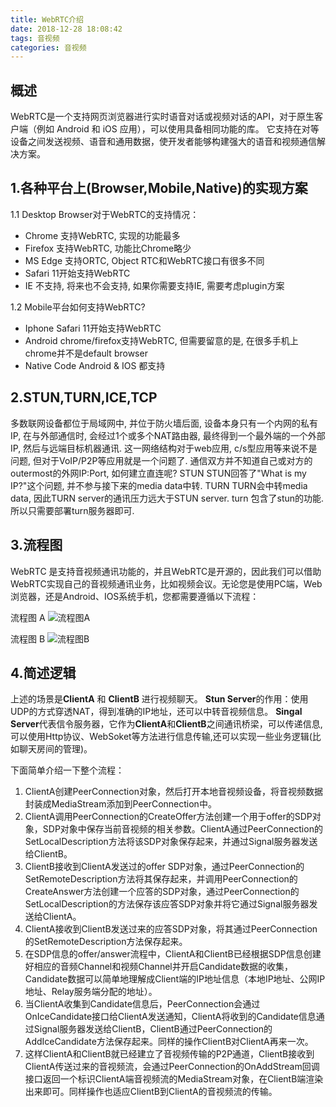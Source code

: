 ```yaml
---
title: WebRTC介绍
date: 2018-12-28 18:08:42
tags: 音视频
categories: 音视频
---
```


## 概述
WebRTC是一个支持网页浏览器进行实时语音对话或视频对话的API，对于原生客户端（例如 Android 和 iOS 应用），可以使用具备相同功能的库。
它支持在对等设备之间发送视频、语音和通用数据，使开发者能够构建强大的语音和视频通信解决方案。

## 1.各种平台上(Browser,Mobile,Native)的实现方案
1.1 Desktop Browser对于WebRTC的支持情况：
* Chrome 支持WebRTC, 实现的功能最多
* Firefox 支持WebRTC, 功能比Chrome略少
* MS Edge 支持ORTC, Object RTC和WebRTC接口有很多不同
* Safari 11开始支持WebRTC
* IE 不支持, 将来也不会支持, 如果你需要支持IE, 需要考虑plugin方案

1.2 Mobile平台如何支持WebRTC?
* Iphone Safari 11开始支持WebRTC
* Android chrome/firefox支持WebRTC, 但需要留意的是, 在很多手机上chrome并不是default browser
* Native Code Android & IOS 都支持


## 2.STUN,TURN,ICE,TCP
多数联网设备都位于局域网中, 并位于防火墙后面, 设备本身只有一个内网的私有IP, 在与外部通信时, 会经过1个或多个NAT路由器, 最终得到一个最外端的一个外部IP, 然后与远端目标机器通讯. 这一网络结构对于web应用, c/s型应用等来说不是问题, 但对于VoIP/P2P等应用就是一个问题了. 通信双方并不知道自己或对方的outermost的外网IP:Port, 如何建立直连呢?
STUN
STUN回答了"What is my IP?"这个问题, 并不参与接下来的media data中转.
TURN
TURN会中转media data, 因此TURN server的通讯压力远大于STUN server.
turn 包含了stun的功能. 所以只需要部署turn服务器即可. 

## 3.流程图
WebRTC 是支持音视频通讯功能的，并且WebRTC是开源的，因此我们可以借助WebRTC实现自己的音视频通讯业务，比如视频会议。无论您是使用PC端，Web浏览器，还是Android、IOS系统手机，您都需要遵循以下流程：

流程图 A
![流程图A](/images/WebRTC1.png)

流程图 B
![流程图B](/images/WebRTC2.png)

## 4.简述逻辑
上述的场景是**ClientA** 和 **ClientB** 进行视频聊天。
**Stun Server**的作用：使用UDP的方式穿透NAT，得到准确的IP地址，还可以中转音视频信息。
**Singal Server**代表信令服务器，它作为**ClientA**和**ClientB**之间通讯桥梁，可以传递信息,可以使用Http协议、WebSoket等方法进行信息传输,还可以实现一些业务逻辑(比如聊天房间的管理)。

下面简单介绍一下整个流程：
 1. ClientA创建PeerConnection对象，然后打开本地音视频设备，将音视频数据封装成MediaStream添加到PeerConnection中。
 2. ClientA调用PeerConnection的CreateOffer方法创建一个用于offer的SDP对象，SDP对象中保存当前音视频的相关参数。ClientA通过PeerConnection的SetLocalDescription方法将该SDP对象保存起来，并通过Signal服务器发送给ClientB。
 3. ClientB接收到ClientA发送过的offer SDP对象，通过PeerConnection的SetRemoteDescription方法将其保存起来，并调用PeerConnection的CreateAnswer方法创建一个应答的SDP对象，通过PeerConnection的SetLocalDescription的方法保存该应答SDP对象并将它通过Signal服务器发送给ClientA。
 4. ClientA接收到ClientB发送过来的应答SDP对象，将其通过PeerConnection的SetRemoteDescription方法保存起来。
 5. 在SDP信息的offer/answer流程中，ClientA和ClientB已经根据SDP信息创建好相应的音频Channel和视频Channel并开启Candidate数据的收集，Candidate数据可以简单地理解成Client端的IP地址信息（本地IP地址、公网IP地址、Relay服务端分配的地址）。
 6. 当ClientA收集到Candidate信息后，PeerConnection会通过OnIceCandidate接口给ClientA发送通知，ClientA将收到的Candidate信息通过Signal服务器发送给ClientB，ClientB通过PeerConnection的AddIceCandidate方法保存起来。同样的操作ClientB对ClientA再来一次。
 7. 这样ClientA和ClientB就已经建立了音视频传输的P2P通道，ClientB接收到ClientA传送过来的音视频流，会通过PeerConnection的OnAddStream回调接口返回一个标识ClientA端音视频流的MediaStream对象，在ClientB端渲染出来即可。同样操作也适应ClientB到ClientA的音视频流的传输。